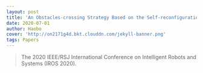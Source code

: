 ```yaml
---
layout: post
title: 'An Obstacles-crossing Strategy Based on the Self-reconfiguration of Modular Sphere Robots (Haobo Luo, Tin Lun Lam)'
date: 2020-07-01
author: Haobo
cover: 'http://on2171g4d.bkt.clouddn.com/jekyll-banner.png'
tags: Papers
---
```


> The 2020 IEEE/RSJ International Conference on Intelligent Robots and Systems (IROS 2020). 
